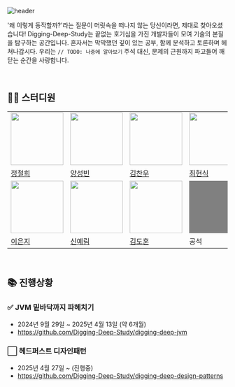 <!------------------------------------- 제목 ------------------------------------------>
![header](https://capsule-render.vercel.app/api?type=waving&color=7F7FD5&text=%20Digging-Deep-Study%20%20&height=200&fontSize=90&fontColor=ffffff)








<!------------------------------------- 설명 ------------------------------------------>
'왜 이렇게 동작할까?'라는 질문이 머릿속을 떠나지 않는 당신이라면, 제대로 찾아오셨습니다! Digging-Deep-Study는 끝없는 호기심을 가진 개발자들이 모여 기술의 본질을 탐구하는 공간입니다. 
혼자서는 막막했던 깊이 있는 공부, 함께 분석하고 토론하며 헤쳐나갑시다. 우리는 `// TODO: 나중에 알아보기` 주석 대신, 문제의 근원까지 파고들어 깨닫는 순간을 사랑합니다. 








<!------------------------------------- 스터디원 ------------------------------------------>

<br/>

## 🏃‍♂️ 스터디원

<table>
  <tr>
    <td>
      <img src="https://avatars.githubusercontent.com/u/96738163?v=4" width="120px" height="120px"/>
    </td>
    <td>
      <img src="https://avatars.githubusercontent.com/u/18282470?v=4" width="120px" height="120px"/>
    </td>
    <td>
      <img src="https://avatars.githubusercontent.com/u/114650607?v=4" width="120px" height="120px"/>
    </td>
    <td>
      <img src="https://avatars.githubusercontent.com/u/10378777?v=4" width="120px" height="120px"/>
    </td>
  </tr>

  <tr>
    <td>
      <a href="https://github.com/backend-cheolhee-jung">
        정철희
      </a>
    </td>
    <td>
      <a href="https://github.com/SungbinYang">
        양성빈
      </a>
    </td>
    <td>
      <a href="https://github.com/chanwoo040531">
        김찬우
      </a>
    </td>
    <td>
      <a href="https://github.com/chhs2131">
        최현식
      </a>
    </td>
  </tr>
  <tr>  
    <td>
      <img src="https://avatars.githubusercontent.com/u/54785194?v=4" width="120px" height="120px"/>
    </td>
     <td>
      <img src="https://avatars.githubusercontent.com/u/88075691?v=4" width="120px" height="120px"/>
    </td>
    <td>
      <img src="https://avatars.githubusercontent.com/u/37826908?v=4" width="120px" height="120px"/>
    </td>
    <td>
      <div style="background-color: grey; with: 120px; height: 120px;"></div>
    </td>
  </tr>
  <tr>
    <td>
      <a href="https://github.com/ieunji2">
        이은지
      </a>
    </td>
    <td>
      <a href="https://github.com/yelm-212">
        신예림
      </a>
    </td>  
    <td>
      <a href="https://github.com/shine-17">
        김도훈
      </a>
    </td>
    <td>
      <div>공석</div>
    </td>
  </tr>
  </table>







<!------------------------------------- 진행상황 ------------------------------------------>

<br/>

## 📚 진행상황 
  
### ✅ JVM 밑바닥까지 파헤치기
- 2024년 9월 29일 ~ 2025년 4월 13일 (약 6개월)
- https://github.com/Digging-Deep-Study/digging-deep-jvm

### ⬜ 헤드퍼스트 디자인패턴
- 2025년 4월 27일 ~ (진행중)
- https://github.com/Digging-Deep-Study/digging-deep-design-patterns


